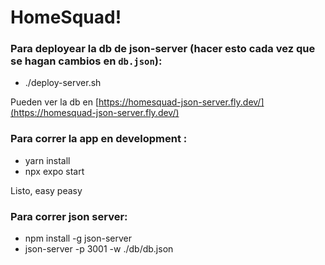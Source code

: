 # HomeSquad!

### Para deployear la db de json-server (hacer esto cada vez que se hagan cambios en `db.json`):

- ./deploy-server.sh

Pueden ver la db en [https://homesquad-json-server.fly.dev/](https://homesquad-json-server.fly.dev/)

### Para correr la app en development :

- yarn install
- npx expo start

Listo, easy peasy

### Para correr json server:
- npm install -g json-server
- json-server -p 3001 -w ./db/db.json
